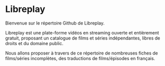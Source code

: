 # Libreplay

Bienvenue sur le répertoire Github de Libreplay.

Libreplay est une plate-forme vidéos en streaming ouverte et entièrement gratuit, proposant un catalogue de films et séries indépendantes, libres de droits et du domaine public.

Nous allons proposer à travers de ce répertoire de nombreuses fiches de films/séries incomplètes, des traductions de films/épisodes en français.
